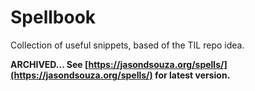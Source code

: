 # Spellbook
Collection of useful snippets, based of the TIL repo idea.

**ARCHIVED... See [https://jasondsouza.org/spells/](https://jasondsouza.org/spells/) for latest version.**
